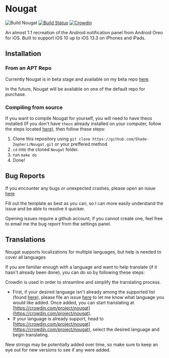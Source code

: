 # Nougat

![Build Nougat](https://github.com/Shade-Zepheri/Nougat/workflows/Build%20Nougat/badge.svg) [![Build Status](https://travis-ci.org/Shade-Zepheri/Nougat.svg?branch=master)](https://travis-ci.org/Shade-Zepheri/Nougat) [![Crowdin](https://badges.crowdin.net/nougat/localized.svg)](https://crowdin.com/project/nougat)

An almost 1:1 recreation of the Android notification panel from Android Oreo for iOS. Built to support iOS 10 up to iOS 13.3 on iPhones and iPads.

## Installation
### From an APT Repo
Currently Nougat is in beta stage and available on my beta repo [here](https://shade-zepheri.github.io).

In the future, Nougat will be available on one of the default repo for purchase.

### Compiling from source
If you want to compile Nougat for yourself, you will need to have theos installed (If you don't have `theos` already installed on your computer, follow the steps located [here](https://github.com/theos/theos/wiki/Installation)), then follow these steps:

1. Clone this repository using `git clone https://github.com/Shade-Zepheri/Nougat.git` or your preffered method.
2. `cd` into the cloned `Nougat` folder.
4. run `make do` 
5. Done! 

## Bug Reports

If you encounter any bugs or unexpected crashes, please open an issue [here](https://github.com/Shade-Zepheri/Nougat/issues/new?assignees=&labels=bug&template=bug_report.md&title=)

Fill out the template as best as you can, so I can more easily understand the issue and be able to resolve it quicker.

Opening issues require a github account, if you cannot create one, feel free to email me the bug report from the settings panel.

## Translations

Nougat supports localizations for multiple languages, but help is needed to cover all languages

If you are familiar enough with a language and want to help translate (if it hasn't already been done), you can do so by following these steps:

Crowdin is used in order to streamline and simplify the translating process.
- First, if your desired language isn't already among the supported list (found [here](https://crwd.in/nougat)), please file an issue [here](https://github.com/Shade-Zepheri/Nougat/issues/new?assignees=&labels=enhancement%2C+localization&template=localization-support.md&title=) to let me know what language you would like added. Once added, you can start translating at [https://crowdin.com/project/nougat](https://crowdin.com/project/nougat).
- If your language is already support, head to [https://crowdin.com/project/nougat](https://crowdin.com/project/nougat), select the desired language and begin translating.

New strings may be potentially added over time, so make sure to keep an eye out for new versions to see if any were added.
